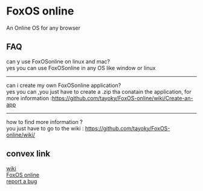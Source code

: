 # FoxOS online
An Online OS for any browser
## FAQ
can y use FoxOSonline on linux and mac?   
yes you can use FoxOSonline in any OS like window or linux   

---
can i create my own FoxOSonline application?  
yes you can ,you just have to create a .zip tha conatain the application, for more information :https://github.com/tayoky/FoxOS-online/wiki/Create-an-app    

---
how to find more information ?  
you just have to go to the wiki : https://github.com/tayoky/FoxOS-online/wiki/

## convex link
[wiki](https://github.com/tayoky/FoxOS-online/wiki/)  
[FoxOS online](https://tayoky.github.io/FoxOS-online)  
[report a bug](https://github.com/tayoky/FoxOS-online/issues)  
